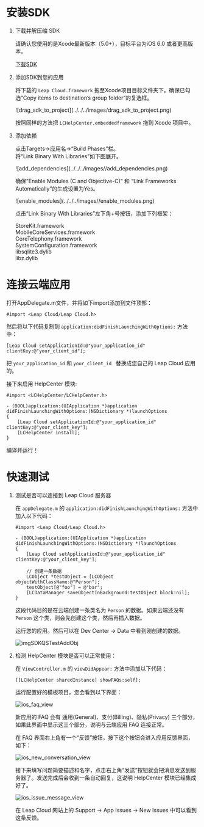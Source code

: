 
# 安装SDK

1. 下载并解压缩 SDK

	请确认您使用的是Xcode最新版本（5.0+），目标平台为iOS 6.0 或者更高版本。

	<a class="download-sdk" href="https://raw.githubusercontent.com/LeapAppServices/LAS-SDK-Release/master/iOS/v1.5.0/LASAll-v1.5.0.zip">下载SDK</a>

2. 添加SDK到您的应用

	将下载的 `Leap Cloud.framework` 拖至Xcode项目目标文件夹下。确保已勾选“Copy items to destination’s group folder”的复选框。
	
	<p class="image-wrapper">
	![drag_sdk_to_project](../../../images/drag_sdk_to_project.png)

	按照同样的方法把 `LCHelpCenter.embeddedframework` 拖到 Xcode 项目中。

3. 添加依赖

	点击Targets→应用名→“Build Phases”栏。</br>
	将“Link Binary With Libraries”如下图展开。
	
	<p class="image-wrapper">
	![add_dependencies](../../../images//add_dependencies.png)
	
    确保“Enable Modules (C and Objective-C)” 和 “Link Frameworks Automatically”的生成设置为Yes。
    
    <p class="image-wrapper">
    ![enable_modules](../../../images//enable_modules.png)
    
	点击“Link Binary With Libraries”左下角+号按钮，添加下列框架：
	
	StoreKit.framework</br>
	MobileCoreServices.framework</br>
	CoreTelephony.framework</br>
	SystemConfiguration.framework</br>
	libsqlite3.dylib</br>
	libz.dylib</br>

# 连接云端应用

打开AppDelegate.m文件，并将如下import添加到文件顶部：

```objc
#import <Leap Cloud/Leap Cloud.h>
```

然后将以下代码复制到 `application:didFinishLaunchingWithOptions:` 方法中：

```objc
[Leap Cloud setApplicationId:@"your_application_id" clientKey:@"your_client_id"];
```

把 `your_application_id` 和 `your_client_id ` 替换成您自己的 Leap Cloud 应用的。

接下来启用 HelpCenter 模块:

```
#import <LCHelpCenter/LCHelpCenter.h>

- (BOOL)application:(UIApplication *)application didFinishLaunchingWithOptions:(NSDictionary *)launchOptions
{
	[Leap Cloud setApplicationId:@"your_application_id" clientKey:@"your_client_key"];
	[LCHelpCenter install];
}
```

编译并运行！

# 快速测试

1. 测试是否可以连接到 Leap Cloud 服务器

	在 `appDelegate.m` 的 `application:didFinishLaunchingWithOptions:` 方法中加入以下代码：


	```objc
	#import <Leap Cloud/Leap Cloud.h>

	- (BOOL)application:(UIApplication *)application didFinishLaunchingWithOptions:(NSDictionary *)launchOptions
	{
		[Leap Cloud setApplicationId:@"your_application_id" clientKey:@"your_client_key"];

		// 创建一条数据
		LCObject *testObject = [LCObject objectWithClassName:@"Person"];
		testObject[@"foo"] = @"bar";
		[LCDataManager saveObjectInBackground:testObject block:nil];
	}
	```

	这段代码目的是在云端创建一条类名为 `Person` 的数据。如果云端还没有 `Person` 这个类，则会先创建这个类，然后再插入数据。

	运行您的应用。然后可以在 Dev Center -> Data 中看到刚创建的数据。

	![imgSDKQSTestAddObj](../../../images/imgSDKQSTestAddObj.png)

2. 检测 HelpCenter 模块是否可以正常使用：
	
	在 `ViewController.m` 的 `viewDidAppear:` 方法中添加以下代码：
	
	```
	[[LCHelpCenter sharedInstance] showFAQs:self];
	```
	
	运行配置好的模板项目，您会看到以下界面：
	
	![ios_faq_view](../../../images/ios_faq_view.png)
	
	新应用的 FAQ 会有 通用(General)、支付(Billing)、隐私(Privacy) 三个部分，如果此界面中显示这三个部分，说明与云端应用 FAQ 连接正常。
	
	在 FAQ 界面右上角有一个“反馈”按钮，按下这个按钮会进入应用反馈界面，如下：
	
	![ios_new_conversation_view](../../../images/ios_new_conversation_view.png)
	
	接下来填写问题简要描述和名字，点击右上角“发送”按钮就会把消息发送到服务器了。发送完成后会收到一条自动回复，这说明 HelpCenter 模块已经集成好了。
	
	![ios_issue_message_view](../../../images/ios_issue_message_view.png)
	
	在 Leap Cloud 网站上的 Support -> App Issues -> New Issues 中可以看到这条反馈。
